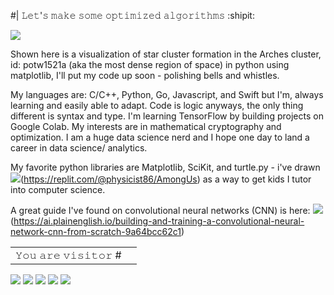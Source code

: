 
#| 𝙻𝚎𝚝'𝚜 𝚖𝚊𝚔𝚎 𝚜𝚘𝚖𝚎 𝚘𝚙𝚝𝚒𝚖𝚒𝚣𝚎𝚍 𝚊𝚕𝚐𝚘𝚛𝚒𝚝𝚑𝚖𝚜 :shipit:

<!--- ![](https://github.com/Alex1602e19/raw/blob/main/giphy%20(1).gif) -->
![](https://github.com/physicist86/raw/blob/main/GIF-1.gif)

Shown here is a visualization of star cluster formation in the Arches cluster, id: potw1521a (aka the most dense region of space)
in python using matplotlib, I'll put my code up soon - polishing bells and whistles.
<!-- ![](https://github.com/physicist86/raw/blob/main/p12.gif) -->
<!-- ![](https://github.com/physicist86/raw/blob/main/physics-knot-physics.gif) -->

<!---visitors](https://visitor-badge.glitch.me/badge?page_id=page.id) -->

My languages are: C/C++, Python, Go, Javascript, and Swift but I'm, always learning and easily able to adapt. Code is logic anyways, the only thing different is syntax and type. I'm learning TensorFlow by building projects on Google Colab. My interests are in mathematical cryptography and optimization. I am a huge data science nerd and I hope one day to land a career in data science/ analytics. 

My favorite python libraries are Matplotlib, SciKit, and turtle.py - i've drawn ![](amongUs)(https://replit.com/@physicist86/AmongUs) as a way to get kids I tutor into computer science.

A great guide I've found on convolutional neural networks (CNN) is here: ![](A)(https://ai.plainenglish.io/building-and-training-a-convolutional-neural-network-cnn-from-scratch-9a64bcc62c1)

<!--[𝙰𝚍𝚍𝚒𝚝𝚒𝚘𝚗𝚊𝚕𝚕𝚢, 𝙸 𝚖𝚊𝚔𝚎 𝚈𝚘𝚞𝚃𝚞𝚋𝚎 𝚟𝚒𝚍𝚎𝚘𝚜](https://www.youtube.com/watch?v=M5tBvpnu4mM) -->

<!--- ![](https://github.com/physicist86/raw/blob/main/p12.gif) -->


<table>
  <tr>
    <td>𝚈𝚘𝚞 𝚊𝚛𝚎 𝚟𝚒𝚜𝚒𝚝𝚘𝚛 #</td>
    <td><img src="https://profile-counter.glitch.me/ryanlanciaux/count.svg" alt="" /></td>
  </tr>
</table>

![](https://raster.shields.io/badge/Follows-NEP29-brightgreen.png)
![](https://camo.githubusercontent.com/27250b9f428b32314f8610e1a996939cc116da5f8c4d8a2f8ed37104275085b8/68747470733a2f2f696d672e736869656c64732e696f2f62616467652f507974686f6e2d3134333534433f7374796c653d666f722d7468652d6261646765266c6f676f3d707974686f6e266c6f676f436f6c6f723d7768697465)
![](https://camo.githubusercontent.com/4058e4719e56be216f2464f47def2f62540a0775acfde94a782f4e1aa9607db7/68747470733a2f2f696d672e736869656c64732e696f2f62616467652f54656e736f72466c6f772532302d2532334646364630302e7376673f267374796c653d666f722d7468652d6261646765266c6f676f3d54656e736f72466c6f77266c6f676f436f6c6f723d7768697465)
![](https://camo.githubusercontent.com/c7b7cc7ee69f29e63d868190f2c26df123e4a5cdd2b87c7da409397bfd64020c/68747470733a2f2f696d672e736869656c64732e696f2f62616467652f70616e6461732532302d2532333135303435382e7376673f267374796c653d666f722d7468652d6261646765266c6f676f3d70616e646173266c6f676f436f6c6f723d7768697465)
![](https://camo.githubusercontent.com/98fb748d78c124f0aad277f2f162b0cb4fdb1c3b8f69293bb363ebf44ad557cf/68747470733a2f2f696d672e736869656c64732e696f2f62616467652f6e756d70792532302d2532333031333234332e7376673f267374796c653d666f722d7468652d6261646765266c6f676f3d6e756d7079266c6f676f436f6c6f723d7768697465)
